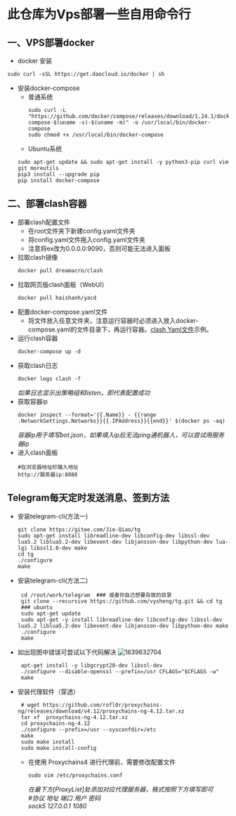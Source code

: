 # 此仓库为Vps部署一些自用命令行
## 一、VPS部署docker
 - docker 安装
```
sudo curl -sSL https://get.daocloud.io/docker | sh
```
 - 安装docker-compose
   - 普通系统
     ```
     sudo curl -L "https://github.com/docker/compose/releases/download/1.24.1/docker-compose-$(uname -s)-$(uname -m)" -o /usr/local/bin/docker-compose
     sudo chmod +x /usr/local/bin/docker-compose
     ```
   - Ubuntu系统
    ```
    sudo apt-get update && sudo apt-get install -y python3-pip curl vim git moreutils
    pip3 install --upgrade pip
    pip install docker-compose
    ```
 ## 二、部署clash容器
  - 部署clash配置文件
    -  在root文件夹下新建config.yaml文件夹
    -  将config.yaml文件拖入config.yaml文件夹
    -  注意将ex改为0.0.0.0:9090，否则可能无法进入面板
  - 拉取clash镜像
    ```
    docker pull dreamacro/clash
    ```
  - 拉取网页版clash面板（WebUI）
    ```
    docker pull haishanh/yacd
    ```
  - 配置docker-compose.yaml文件
    - 将文件放入任意文件夹，注意运行容器时必须进入放入docker-compose.yaml的文件目录下，再运行容器。[clash Yaml文件](https://raw.githubusercontent.com/Yu1zzZ/Service/main/docker-compose.yaml)示例。
   - 运行clash容器
      ```
      docker-compose up -d
      ```
   - 获取clash日志
     ```
     docker logs clash -f
     ```
     _如果日志显示出策略组和listen，即代表配置成功_
   - 获取容器ip
     ```
     docker inspect --format='{{.Name}} - {{range .NetworkSettings.Networks}}{{.IPAddress}}{{end}}' $(docker ps -aq)
     ```
     _容器ip用于填写bot.json，如果填入ip后无法ping通机器人，可以尝试用服务器ip_
   - 进入clash面板
     ```
     #在浏览器地址栏输入地址
     http://服务器ip:8888
     ```
 ## Telegram每天定时发送消息、签到方法
  - 安装telegram-cli(方法一)
    ```
    git clone https://gitee.com/Jie-Qiao/tg
    sudo apt-get install libreadline-dev libconfig-dev libssl-dev lua5.2 liblua5.2-dev libevent-dev libjansson-dev libpython-dev lua-lgi libssl1.0-dev make
    cd tg
    ./configure
    make
    ```
  - 安装telegram-cli(方法二)
    ```
     cd /root/work/telegram  ### 或者你自己想要存放的目录
     git clone --recursive https://github.com/vysheng/tg.git && cd tg
     ### ubuntu
     sudo apt-get update
     sudo apt-get -y install libreadline-dev libconfig-dev libssl-dev lua5.2 liblua5.2-dev libevent-dev libjansson-dev libpython-dev make
     ./configure
     make
    ```
   - 如出现图中错误可尝试以下代码解决
      ![1639632704](https://user-images.githubusercontent.com/60965636/128515507-e19a79bf-7aa4-4841-a366-36df6e56ef74.png)
     ```
      apt-get install -y libgcrypt20-dev libssl-dev
      ./configure --disable-openssl --prefix=/usr CFLAGS="$CFLAGS -w"
      make
     ```
   - 安装代理软件（穿透）
     ```
      # wget https://github.com/rofl0r/proxychains-ng/releases/download/v4.12/proxychains-ng-4.12.tar.xz
      tar xf  proxychains-ng-4.12.tar.xz
      cd proxychains-ng-4.12
      ./configure --prefix=/usr --sysconfdir=/etc
      make
      sudo make install
      sudo make install-config
      ```
     - 在使用 Proxychains4 进行代理前，需要修改配置文件
       ```
       sudo vim /etc/proxychains.conf
       ```
       _在最下方[ProxyList]处添加对应代理服务器，格式按照下方填写即可<br>_
       _#协议 地址 端口 用户 密码<br>_
         _sock5 127.0.0.1 1080_

